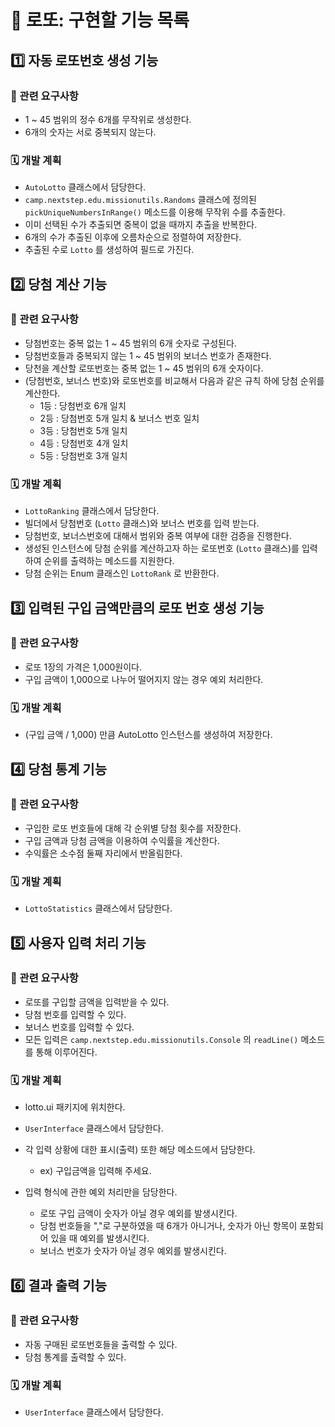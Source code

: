 # 🏃 로또: 구현할 기능 목록



## :one: 자동 로또번호 생성 기능

### 📃 관련 요구사항

- 1 ~ 45 범위의 정수 6개를 무작위로 생성한다.
- 6개의 숫자는 서로 중복되지 않는다.



### 🗓️ 개발 계획

- `AutoLotto` 클래스에서 담당한다.
- `camp.nextstep.edu.missionutils.Randoms` 클래스에 정의된 `pickUniqueNumbersInRange()` 메소드를 이용해 무작위 수를 추출한다.
- 이미 선택된 수가 추출되면 중복이 없을 때까지 추출을 반복한다.
- 6개의 수가 추출된 이후에 오름차순으로 정렬하여 저장한다.
- 추출된 수로  `Lotto` 를 생성하여 필드로 가진다.





## :two: 당첨 계산 기능

### 📃 관련 요구사항

- 당첨번호는 중복 없는 1 ~ 45 범위의 6개 숫자로 구성된다.
- 당첨번호들과 중복되지 않는 1 ~ 45 범위의 보너스 번호가 존재한다.
- 당천을 계산할 로또번호는 중복 없는 1 ~ 45 범위의 6개 숫자이다.
- (당첨번호, 보너스 번호)와 로또번호를 비교해서 다음과 같은 규칙 하에 당첨 순위를 계산한다.
  - 1등 : 당첨번호 6개 일치
  - 2등 : 당첨번호 5개 일치 & 보너스 번호 일치
  - 3등 : 당첨번호 5개 일치
  - 4등 : 당첨번호 4개 일치
  - 5등 : 당첨번호 3개 일치




### 🗓️ 개발 계획

- `LottoRanking` 클래스에서 담당한다.
- 빌더에서 당첨번호 (`Lotto` 클래스)와 보너스 번호를 입력 받는다.
- 당첨번호, 보너스번호에 대해서 범위와 중복 여부에 대한 검증을 진행한다.
- 생성된 인스턴스에 당첨 순위를 계산하고자 하는 로또번호 (`Lotto` 클래스)를 입력하여 순위를 출력하는 메소드를 지원한다.
- 당첨 순위는 Enum 클래스인  `LottoRank` 로 반환한다.





## :three: 입력된 구입 금액만큼의 로또 번호 생성 기능

### 📃 관련 요구사항

- 로또 1장의 가격은 1,000원이다.
- 구입 금액이 1,000으로 나누어 떨어지지 않는 경우 예외 처리한다.



### 🗓️ 개발 계획

- (구입 금액 / 1,000) 만큼 AutoLotto 인스턴스를 생성하여 저장한다.





## :four: 당첨 통계 기능

### 📃 관련 요구사항

- 구입한 로또 번호들에 대해 각 순위별 당첨 횟수를 저장한다.
- 구입 금액과 당첨 금액을 이용하여 수익률을 계산한다.
- 수익률은 소수점 둘째 자리에서 반올림한다.



### 🗓️ 개발 계획

- `LottoStatistics` 클래스에서 담당한다.





## :five: 사용자 입력 처리 기능

### 📃 관련 요구사항

- 로또를 구입할 금액을 입력받을 수 있다.
- 당첨 번호를 입력할 수 있다.
- 보너스 번호를 입력할 수 있다.
- 모든 입력은 `camp.nextstep.edu.missionutils.Console` 의 `readLine()` 메소드를 통해 이루어진다.



### 🗓️ 개발 계획

- lotto.ui 패키지에 위치한다.

- `UserInterface` 클래스에서 담당한다.
- 각 입력 상황에 대한 표시(출력) 또한 해당 메소드에서 담당한다.
  - ex) 구입금액을 입력해 주세요.
- 입력 형식에 관한 예외 처리만을 담당한다.
  - 로또 구입 금액이 숫자가 아닐 경우 예외를 발생시킨다.
  - 당첨 번호들을 ","로 구분하였을 때 6개가 아니거나, 숫자가 아닌 항목이 포함되어 있을 때 예외를 발생시킨다.
  - 보너스 번호가 숫자가 아닐 경우 예외를 발생시킨다.





## :six: 결과 출력 기능

### 📃 관련 요구사항

- 자동 구매된 로또번호들을 출력할 수 있다.
- 당첨 통계를 출력할 수 있다.



### 🗓️ 개발 계획

- `UserInterface` 클래스에서 담당한다.